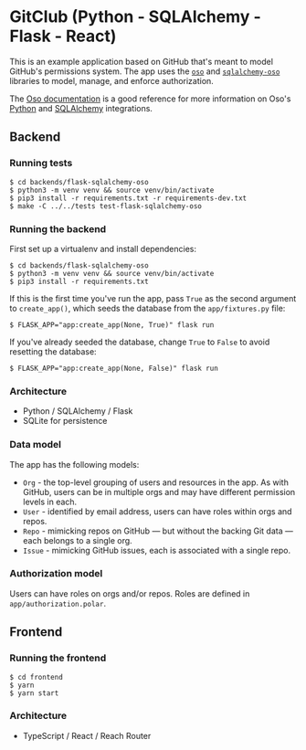 # GitClub (Python - SQLAlchemy - Flask - React)

This is an example application based on GitHub that's meant to model GitHub's
permissions system. The app uses the [`oso`][pypi-oso] and
[`sqlalchemy-oso`][pypi-sqlalchemy-oso] libraries to model, manage, and enforce
authorization.

[pypi-oso]: https://pypi.org/project/oso/
[pypi-sqlalchemy-oso]: https://pypi.org/project/sqlalchemy-oso/

The [Oso documentation][docs] is a good reference for more information on Oso's
[Python][docs-python] and [SQLAlchemy][docs-sqlalchemy] integrations.

[docs]: https://docs.osohq.com/
[docs-python]: https://docs.osohq.com/python/reference/lib.html
[docs-sqlalchemy]: https://docs.osohq.com/python/reference/frameworks/sqlalchemy.html

## Backend

### Running tests

```console
$ cd backends/flask-sqlalchemy-oso
$ python3 -m venv venv && source venv/bin/activate
$ pip3 install -r requirements.txt -r requirements-dev.txt
$ make -C ../../tests test-flask-sqlalchemy-oso
```

### Running the backend

First set up a virtualenv and install dependencies:

```console
$ cd backends/flask-sqlalchemy-oso
$ python3 -m venv venv && source venv/bin/activate
$ pip3 install -r requirements.txt
```

If this is the first time you've run the app, pass `True` as the second
argument to `create_app()`, which seeds the database from the `app/fixtures.py`
file:

```console
$ FLASK_APP="app:create_app(None, True)" flask run
```

If you've already seeded the database, change `True` to `False` to avoid
resetting the database:

```console
$ FLASK_APP="app:create_app(None, False)" flask run
```

### Architecture

- Python / SQLAlchemy / Flask
- SQLite for persistence

### Data model

The app has the following models:

- `Org` - the top-level grouping of users and resources in the app. As with
  GitHub, users can be in multiple orgs and may have different permission
  levels in each.
- `User` - identified by email address, users can have roles within orgs and
  repos.
- `Repo` - mimicking repos on GitHub — but without the backing Git data — each
  belongs to a single org.
- `Issue` - mimicking GitHub issues, each is associated with a single repo.

### Authorization model

Users can have roles on orgs and/or repos. Roles are defined in
`app/authorization.polar`.

## Frontend

### Running the frontend

```console
$ cd frontend
$ yarn
$ yarn start
```

### Architecture

- TypeScript / React / Reach Router
